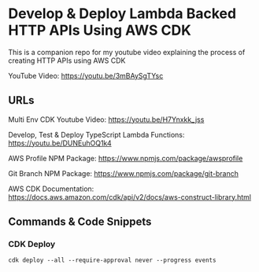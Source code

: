 # Develop & Deploy Lambda Backed HTTP APIs Using AWS CDK

This is a companion repo for my youtube video explaining the process of creating HTTP APIs using AWS CDK

YouTube Video: https://youtu.be/3mBAySgTYsc

## URLs

Multi Env CDK Youtube Video: https://youtu.be/H7Ynxkk_jss

Develop, Test & Deploy TypeScript Lambda Functions: https://youtu.be/DUNEuhOQ1k4

AWS Profile NPM Package: https://www.npmjs.com/package/awsprofile

Git Branch NPM Package: https://www.npmjs.com/package/git-branch

AWS CDK Documentation: https://docs.aws.amazon.com/cdk/api/v2/docs/aws-construct-library.html

## Commands & Code Snippets

### CDK Deploy

```
cdk deploy --all --require-approval never --progress events
```

